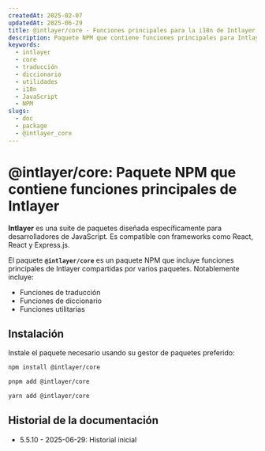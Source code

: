 ```yaml
---
createdAt: 2025-02-07
updatedAt: 2025-06-29
title: @intlayer/core - Funciones principales para la i18n de Intlayer
description: Paquete NPM que contiene funciones principales para Intlayer, incluyendo funciones de traducción, funciones de diccionario y funciones utilitarias para internacionalización.
keywords:
  - intlayer
  - core
  - traducción
  - diccionario
  - utilidades
  - i18n
  - JavaScript
  - NPM
slugs:
  - doc
  - package
  - @intlayer_core
---
```


# @intlayer/core: Paquete NPM que contiene funciones principales de Intlayer

**Intlayer** es una suite de paquetes diseñada específicamente para desarrolladores de JavaScript. Es compatible con frameworks como React, React y Express.js.

El paquete **`@intlayer/core`** es un paquete NPM que incluye funciones principales de Intlayer compartidas por varios paquetes. Notablemente incluye:

- Funciones de traducción
- Funciones de diccionario
- Funciones utilitarias

## Instalación

Instale el paquete necesario usando su gestor de paquetes preferido:

```bash packageManager="npm"
npm install @intlayer/core
```

```bash packageManager="pnpm"
pnpm add @intlayer/core
```

```bash packageManager="yarn"
yarn add @intlayer/core
```

## Historial de la documentación

- 5.5.10 - 2025-06-29: Historial inicial
